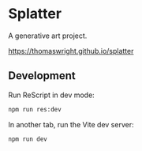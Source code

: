 # Splatter

A generative art project.

https://thomaswright.github.io/splatter

## Development

Run ReScript in dev mode:

```sh
npm run res:dev
```

In another tab, run the Vite dev server:

```sh
npm run dev
```
